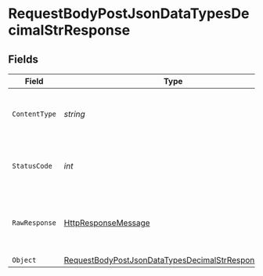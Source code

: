 # RequestBodyPostJsonDataTypesDecimalStrResponse


## Fields

| Field                                                                                                                               | Type                                                                                                                                | Required                                                                                                                            | Description                                                                                                                         |
| ----------------------------------------------------------------------------------------------------------------------------------- | ----------------------------------------------------------------------------------------------------------------------------------- | ----------------------------------------------------------------------------------------------------------------------------------- | ----------------------------------------------------------------------------------------------------------------------------------- |
| `ContentType`                                                                                                                       | *string*                                                                                                                            | :heavy_check_mark:                                                                                                                  | HTTP response content type for this operation                                                                                       |
| `StatusCode`                                                                                                                        | *int*                                                                                                                               | :heavy_check_mark:                                                                                                                  | HTTP response status code for this operation                                                                                        |
| `RawResponse`                                                                                                                       | [HttpResponseMessage](https://learn.microsoft.com/en-us/dotnet/api/system.net.http.httpresponsemessage?view=net-5.0)                | :heavy_minus_sign:                                                                                                                  | Raw HTTP response; suitable for custom response parsing                                                                             |
| `Object`                                                                                                                            | [RequestBodyPostJsonDataTypesDecimalStrResponseBody](../../Models/Operations/RequestBodyPostJsonDataTypesDecimalStrResponseBody.md) | :heavy_minus_sign:                                                                                                                  | OK                                                                                                                                  |